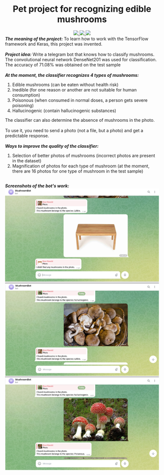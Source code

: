<div align='center'>
  <h1>Pet project for recognizing edible mushrooms</h1>
  <div align="center">
  <a href="https://github.com/K1rsN7/Mushroom_Guide/issues">
		<img src="https://img.shields.io/github/issues/K1rsN7/Mushroom_Guide?color=4A73DF&labelColor=1C2325&style=for-the-badge">
	</a>
	<a href="https://github.com/K1rsN7/Mushroom_Guide/stargazers">
		<img src="https://img.shields.io/github/stars/K1rsN7/Mushroom_Guide?color=4A73DF&labelColor=1C2325&style=for-the-badge">
	</a>
	<a href="./LICENSE">
		<img src="https://img.shields.io/github/license/K1rsN7/Mushroom_Guide?color=4A73DF&labelColor=1C2325&style=for-the-badge">
	</a>
</div>
  <div align='left'>
    <i><b>The meaning of the project:</b></i><a> To learn how to work with the TensorFlow framework and Keras, this project was invented.</a>
    <br>
    <br>
    <i><b>Project idea:</b></i><a> Write a telegram bot that knows how to classify mushrooms. The convolutional neural network DenseNet201 was used for classification. The accuracy of 71.08% was obtained on the test sample</a>
    <br>
    <br>
    <i><b>At the moment, the classifier recognizes 4 types of mushrooms:</b></i>
    <br>
    <ol>
    <li>Edible mushrooms (can be eaten without health risk)</li>
<li>Inedible (for one reason or another are not suitable for human consumption)</li>
<li>Poisonous (when consumed in normal doses, a person gets severe poisoning)</li>
<li>Hallucinogenic (contain hallucinogenic substances)</li>
    </ol>
    <a>The classifier can also determine the absence of mushrooms in the photo.</a><br><br>
    <a>To use it, you need to send a photo (not a file, but a photo) and get a predictable response.</a>
    <br>
    <br>
    <i><b>Ways to improve the quality of the classifier:</b></i>
    <ol>
      <li>Selection of better photos of mushrooms (incorrect photos are present in the dataset)</li>
      <li>Magnification of photos for each type of mushroom (at the moment, there are 16 photos for one type of mushroom in the test sample)</li>
    </ol>
    <br>
    <i><b>Screenshots of the bot's work:</b></i>   
    <img src='https://github.com/nourkaoubi/MushroomBot/blob/main/chatbot.png'>
    <img src='https://github.com/nourkaoubi/MushroomBot/blob/main/chatbot1.png'>
    <img src='https://github.com/nourkaoubi/MushroomBot/blob/main/chatbot2.png'>
  </div>
</div>

